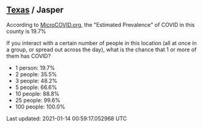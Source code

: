 
## [Texas](/united-states/texas) / Jasper

According to [MicroCOVID.org](http://microcovid.org),
the "Estimated Prevalence" of COVID in this county is 19.7%

If you interact with a certain number of people in this location
(all at once in a group, or spread out across the day), what is the chance that
1 or more of them has COVID?

- 1 person: 19.7%
- 2 people: 35.5%
- 3 people: 48.2%
- 5 people: 66.6%
- 10 people: 88.8%
- 25 people: 99.6%
- 100 people: 100.0%

Last updated: 2021-01-14 00:59:17.052968 UTC
